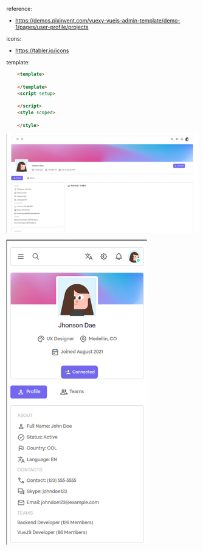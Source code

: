 reference: 
- https://demos.pixinvent.com/vuexy-vuejs-admin-template/demo-1/pages/user-profile/projects

icons: 
- https://tabler.io/icons


template:

```html
    <template>

    </template>
    <script setup>

    </script>
    <style scoped>

    </style>
```

![Progress Desktop view](./src/assets/desktop.png "My Space")

![Progress Phone view](./src/assets/mobile.png "My Space")
